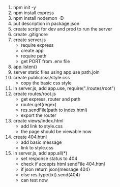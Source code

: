1. npm init -y
2. npm install express
3. npm install nodemon -D
4. put description in package.json
5. create script for dev and prod to run the server
6. create .gitignore
7. create server.js
   - require express
   - create app
   - require path
   - get PORT from .env file
8. app.listen()
9. server static files using app.use path.join
10. create public/css/style.css
    - copy the basic css style
11. in server.js, add app.use, require("./routes/root")
12. create routes/root.js
    - get express, router and path
	- router.get(regex)
	- res.sendFile(path to index.html)
	- export the router
13. create views/index.html
    - add link to style.css
	- the page should be viewable now
14. create 404.html
    - add basic message
	- link to style.css
15. in server.js, add app.all(*)
	- set response status to 404
	- check if accepts html sendFile 404.html
	- if json return json{message 404}
	- else res.type(txt).send(404)
	- can test now
	  